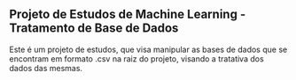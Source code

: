 ## Projeto de Estudos de Machine Learning - Tratamento de Base de Dados

Este é um projeto de estudos, que visa manipular as bases de dados que se encontram em formato .csv na raiz do projeto, visando a tratativa dos dados das mesmas.
